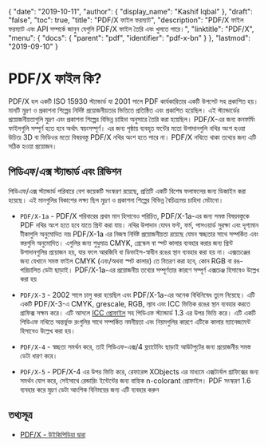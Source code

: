 {
  "date": "2019-10-11",
  "author": {
    "display_name": "Kashif Iqbal"
  },
  "draft": "false",
  "toc": true,
  "title": "PDF/X ফাইল ফরম্যাট",
  "description": "PDF/X ফাইল ফরম্যাট এবং API সম্পর্কে জানুন যেগুলি PDF/X ফাইল তৈরি এবং খুলতে পারে।",
  "linktitle": "PDF/X",
  "menu": {
    "docs": {
      "parent": "pdf",
      "identifier": "pdf-x-bn"
    }
  },
  "lastmod": "2019-09-10"
}

# PDF/X ফাইল কি? #

PDF/X হল একটি ISO 15930 স্ট্যান্ডার্ড যা 2001 সালে PDF কার্যকারিতার একটি উপসেট সহ প্রকাশিত হয়। মানটি মুদ্রণ ও প্রকাশনা শিল্পের নির্দিষ্ট প্রয়োজনীয়তার ভিত্তিতে প্রতিষ্ঠিত এবং প্রকাশিত হয়েছিল। এই স্ট্যান্ডার্ডের প্রয়োজনীয়তাগুলি মুদ্রণ এবং প্রকাশনা শিল্পের বিভিন্ন চাহিদা অনুসারে তৈরি করা হয়েছিল। PDF/X-এর জন্য কনফর্মিং ফাইলগুলি সম্পূর্ণ হতে হবে অর্থাৎ স্বয়ংসম্পূর্ণ। এর জন্য পৃষ্ঠায় ব্যবহৃত ফন্টের মতো উপাদানগুলি নথির অংশ হওয়া উচিত৷ 3D বা ভিডিওর মতো বিষয়বস্তু PDF/X নথির অংশ হতে পারে না। PDF/X নথিতে থাকা তথ্যের জন্য এটি সঠিক হওয়া প্রয়োজন।

## পিডিএফ/এক্স স্ট্যান্ডার্ড এবং রিভিশন ##

পিডিএফ/এক্স স্ট্যান্ডার্ড পরিবারে বেশ কয়েকটি সংস্করণ রয়েছে, প্রতিটি একটি বিশেষ ফলাফলের জন্য ডিজাইন করা হয়েছে। এই মানগুলির বিকাশের লক্ষ্য ছিল মুদ্রণ ও প্রকাশনা শিল্পের বিভিন্ন বৈচিত্র্যময় চাহিদা মেটানো।

* `PDF/X-1a` - PDF/X পরিবারের প্রথম মান হিসাবেও পরিচিত, PDF/X-1a-এর জন্য সমস্ত বিষয়বস্তুকে PDF নথির অংশ হতে হবে যাতে প্রিন্ট করা যায়। নথির উপাদান যেমন ফন্ট, ফর্ম, পাসওয়ার্ড সুরক্ষা এবং দৃশ্যমান টীকাগুলি অনুমোদিত নয়৷ PDF/X-1a এর নিজস্ব নির্দিষ্ট প্রয়োজনীয়তা রয়েছে যেমন স্বচ্ছতার সাথে সম্পর্কিত এবং স্তরগুলি অনুমোদিত। এগুলির জন্য শুধুমাত্র CMYK, গ্রেস্কেল বা স্পট কালার ব্যবহার করার জন্য প্রিন্ট উপাদানগুলির প্রয়োজন হয়, যার ফলে আরজিবি বা ডিভাইস-স্বাধীন রঙের স্থান ব্যবহার করা হয় না। এক্সচেঞ্জের জন্য যেখানে সমস্ত ফাইল CMYK (এবং/অথবা স্পট কালার) তে বিতরণ করা হবে, কোন RGB বা রঙ-পরিচালিত ডেটা ছাড়াই। PDF/X-1a-এর প্রয়োজনীয় তথ্যের সম্পূর্ণতার কারণে সম্পূর্ণ এক্সচেঞ্জ হিসাবেও উল্লেখ করা হয়

* `PDF/X-3` - 2002 সালে চালু করা হয়েছিল এবং PDF/X-1a-এর অনেক বিধিনিষেধ তুলে নিয়েছে। এটি একটি PDF/X-3-এ CMYK, grescale, RGB, ল্যাব এবং ICC ভিত্তিক রঙের স্থান ব্যবহার করতে গ্রাফিক্স সক্ষম করে। এটি আসলে [ICC প্রোফাইল](https://en.wikipedia.org/wiki/ICC_Profile) সহ পিডিএফ স্ট্যান্ডার্ড 1.3 এর উপর ভিত্তি করে। এটি একটি পিডিএফ নথিতে অন্তর্ভুক্ত রংগুলির সাথে সম্পর্কিত নমনীয়তা এবং নিয়মগুলির কারণে এটিকে কালার ম্যানেজমেন্ট হিসাবেও উল্লেখ করা হয়।

* `PDF/X-4` - স্বচ্ছতা সমর্থন করে, তাই পিডিএফ-এক্স/4 ফ্ল্যাটেনিং ছাড়াই আউটপুটের জন্য প্রয়োজনীয় সমস্ত ডেটা ধারণ করে।

* `PDF/X-5` - PDF/X-4 এর উপর ভিত্তি করে, রেফারেন্স XObjects এর মাধ্যমে এক্সটার্নাল গ্রাফিক্সের জন্য সমর্থন যোগ করে, সেইসাথে রেন্ডারিং ইন্টেন্টের জন্য বাহ্যিক n-colorant প্রোফাইল। PDF সংস্করণ 1.6 ব্যবহার করে মুদ্রণ ডেটা আংশিক বিনিময়ের জন্য এটি ব্যবহার করুন


## তথ্যসূত্র ##

* [PDF/X - উইকিপিডিয়া দ্বারা](https://en.wikipedia.org/wiki/PDF/X)


